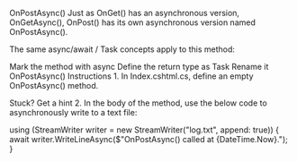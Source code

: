 OnPostAsync()
Just as OnGet() has an asynchronous version, OnGetAsync(), OnPost() has its own asynchronous version named OnPostAsync().

The same async/await / Task concepts apply to this method:

Mark the method with async
Define the return type as Task
Rename it OnPostAsync()
Instructions
1.
In Index.cshtml.cs, define an empty OnPostAsync() method.


Stuck? Get a hint
2.
In the body of the method, use the below code to asynchronously write to a text file:

using (StreamWriter writer = new StreamWriter("log.txt", append: true))
{
  await writer.WriteLineAsync($"OnPostAsync() called at {DateTime.Now}.");
}